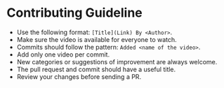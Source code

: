 # Contributing Guideline

* Use the following format: `[Title](Link) By <Author>`.
* Make sure the video is available for everyone to watch.
* Commits should follow the pattern: `Added <name of the video>`.
* Add only one video per commit.
* New categories or suggestions of improvement are always welcome.
* The pull request and commit should have a useful title.
* Review your changes before sending a PR. 
